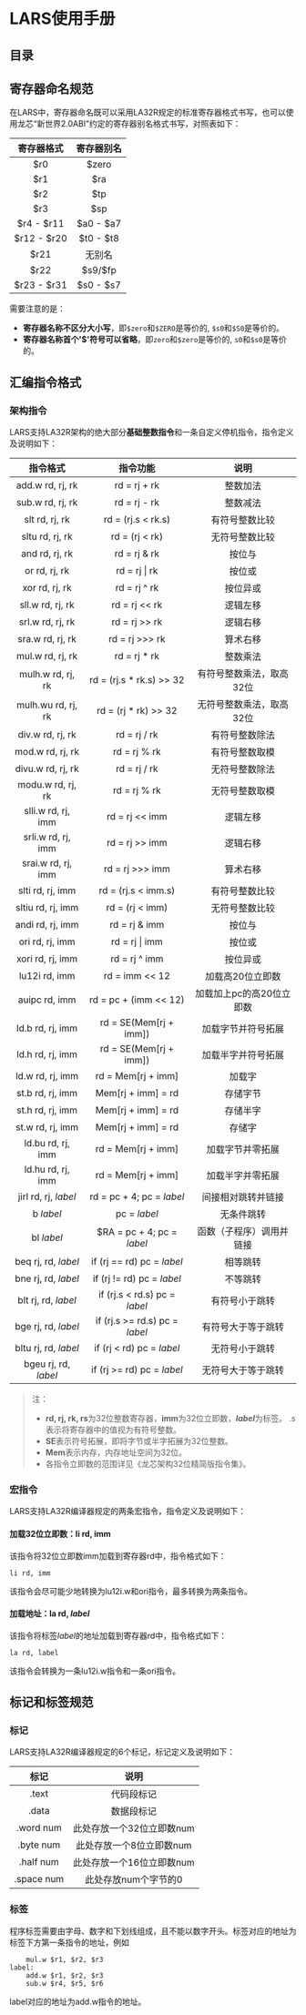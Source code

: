 #  LARS使用手册

## 目录

## 寄存器命名规范

在LARS中，寄存器命名既可以采用LA32R规定的标准寄存器格式书写，也可以使用龙芯“新世界2.0ABI”约定的寄存器别名格式书写，对照表如下：

| 寄存器格式 | 寄存器别名 |
| :---: | :---: |
| \$r0 | \$zero |
| \$r1 | \$ra |
| \$r2 | \$tp |
| \$r3 | \$sp |
|\$r4 - \$r11| \$a0 - \$a7 |
|\$r12 - \$r20| $t0 - \$t8 |
|\$r21|无别名|
|\$r22| \$s9/\$fp |
|\$r23 - \$r31| \$s0 - \$s7 |

需要注意的是：
* **寄存器名称不区分大小写**，即`$zero`和`$ZERO`是等价的, `$s0`和`$S0`是等价的。
* **寄存器名称首个'\$'符号可以省略**，即`zero`和`$zero`是等价的, `s0`和`$s0`是等价的。

## 汇编指令格式

### 架构指令
LARS支持LA32R架构的绝大部分**基础整数指令**和一条自定义停机指令，指令定义及说明如下：

|指令格式|指令功能|说明|
|:---:|:---:|:---:|
|add.w rd, rj, rk|rd = rj + rk|整数加法|
|sub.w rd, rj, rk|rd = rj - rk|整数减法|
|slt rd, rj, rk|rd = (rj.s < rk.s)|有符号整数比较|
|sltu rd, rj, rk|rd = (rj < rk)|无符号整数比较|
|and rd, rj, rk|rd = rj & rk|按位与|
|or rd, rj, rk|rd = rj \| rk|按位或|
|xor rd, rj, rk|rd = rj ^ rk|按位异或|
|sll.w rd, rj, rk|rd = rj << rk|逻辑左移|
|srl.w rd, rj, rk|rd = rj >> rk|逻辑右移|
|sra.w rd, rj, rk|rd = rj >>> rk|算术右移|
|mul.w rd, rj, rk|rd = rj * rk|整数乘法|
|mulh.w rd, rj, rk|rd = (rj.s * rk.s) >> 32|有符号整数乘法，取高32位|
|mulh.wu rd, rj, rk|rd = (rj * rk) >> 32|无符号整数乘法，取高32位|
|div.w rd, rj, rk|rd = rj / rk|有符号整数除法|
|mod.w rd, rj, rk|rd = rj % rk|有符号整数取模|
|divu.w rd, rj, rk|rd = rj / rk|无符号整数除法|
|modu.w rd, rj, rk|rd = rj % rk|无符号整数取模|
|slli.w rd, rj, imm|rd = rj << imm|逻辑左移|
|srli.w rd, rj, imm|rd = rj >> imm|逻辑右移|
|srai.w rd, rj, imm|rd = rj >>> imm|算术右移|
|slti rd, rj, imm|rd = (rj.s < imm.s)|有符号整数比较|
|sltiu rd, rj, imm|rd = (rj < imm)|无符号整数比较|
|andi rd, rj, imm|rd = rj & imm|按位与|
|ori rd, rj, imm|rd = rj \| imm|按位或|
|xori rd, rj, imm|rd = rj ^ imm|按位异或|
|lu12i rd, imm|rd = imm << 12|加载高20位立即数|
|auipc rd, imm|rd = pc + (imm << 12)|加载加上pc的高20位立即数|
|ld.b rd, rj, imm|rd = SE(Mem[rj + imm])|加载字节并符号拓展|
|ld.h rd, rj, imm|rd = SE(Mem[rj + imm])|加载半字并符号拓展|
|ld.w rd, rj, imm|rd = Mem[rj + imm]|加载字|
|st.b rd, rj, imm|Mem[rj + imm] = rd|存储字节|
|st.h rd, rj, imm|Mem[rj + imm] = rd|存储半字|
|st.w rd, rj, imm|Mem[rj + imm] = rd|存储字|
|ld.bu rd, rj, imm|rd = Mem[rj + imm]|加载字节并零拓展|
|ld.hu rd, rj, imm|rd = Mem[rj + imm]|加载半字并零拓展|
|jirl rd, rj, *label*|rd = pc + 4; pc = *label*|间接相对跳转并链接|
|b *label*|pc = *label*|无条件跳转|
|bl *label*|$RA = pc + 4; pc = *label*|函数（子程序）调用并链接|
|beq rj, rd, *label*|if (rj == rd) pc = *label*|相等跳转|
|bne rj, rd, *label*|if (rj != rd) pc = *label*|不等跳转|
|blt rj, rd, *label*|if (rj.s < rd.s) pc = *label*|有符号小于跳转|
|bge rj, rd, *label*|if (rj.s >= rd.s) pc = *label*|有符号大于等于跳转|
|bltu rj, rd, *label*|if (rj < rd) pc = *label*|无符号小于跳转|
|bgeu rj, rd, *label*|if (rj >= rd) pc = *label*|无符号大于等于跳转|

> 注：
> * **rd, rj, rk, rs**为32位整数寄存器，**imm**为32位立即数，***label***为标签。
> .s表示将寄存器中的值视为有符号整数。
> * **SE**表示符号拓展，即将字节或半字拓展为32位整数。
> * **Mem**表示内存，内存地址空间为32位。
> * 各指令立即数的范围详见《龙芯架构32位精简版指令集》。

### 宏指令
LARS支持LA32R编译器规定的两条宏指令，指令定义及说明如下：

#### 加载32位立即数：li rd, imm

该指令将32位立即数imm加载到寄存器rd中，指令格式如下：

```assembly
li rd, imm
```

该指令会尽可能少地转换为lu12i.w和ori指令，最多转换为两条指令。

#### 加载地址：la rd, *label*

该指令将标签*label*的地址加载到寄存器rd中，指令格式如下：

```assembly
la rd, label
```

该指令会转换为一条lu12i.w指令和一条ori指令。

## 标记和标签规范

### 标记
LARS支持LA32R编译器规定的6个标记，标记定义及说明如下：

|标记|说明|
|:---:|:---:|
|.text|代码段标记|
|.data|数据段标记|
|.word num| 此处存放一个32位立即数num|
|.byte num| 此处存放一个8位立即数num|
|.half num| 此处存放一个16位立即数num|
|.space num| 此处存放num个字节的0|

### 标签

程序标签需要由字母、数字和下划线组成，且不能以数字开头。标签对应的地址为标签下方第一条指令的地址，例如

```assembly
    mul.w $r1, $r2, $r3
label:
    add.w $r1, $r2, $r3
    sub.w $r4, $r5, $r6
```

label对应的地址为add.w指令的地址。

